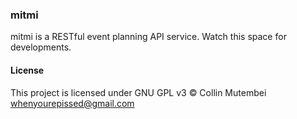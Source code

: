 ### mitmi

mitmi is a RESTful event planning API service. Watch this space for developments.

#### License
This project is licensed under GNU GPL v3 &copy; Collin Mutembei <whenyourepissed@gmail.com>
